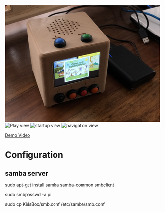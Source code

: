 

![KidsBox Wood](https://github.com/dernerv/KidsBox/blob/master/Wood.JPG "Kids Box Wood")
![Play view](https://github.com/dernerv/KidsBox/blob/master/play.JPG "play view")
![startup view](https://github.com/dernerv/KidsBox/blob/master/intro.JPG "startup view")
![navigation view](https://github.com/dernerv/KidsBox/blob/master/alben.JPG "navigation view")

[Demo Video](https://www.youtube.com/embed/c5WPCfisl5I)

# Configuration

## samba server

sudo apt-get install samba samba-common smbclient

sudo smbpasswd -a pi

sudo cp KidsBox/smb.conf  /etc/samba/smb.conf
